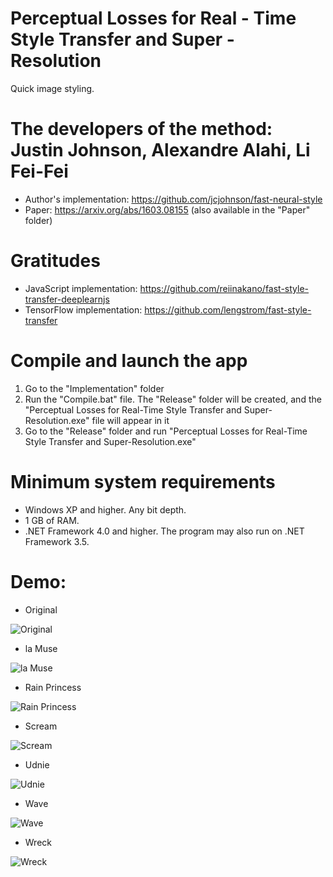 # Perceptual Losses for Real - Time Style Transfer and Super - Resolution
Quick image styling.

# The developers of the method: Justin Johnson, Alexandre Alahi, Li Fei-Fei
* Author's implementation: https://github.com/jcjohnson/fast-neural-style
* Paper: https://arxiv.org/abs/1603.08155 (also available in the "Paper" folder)

# Gratitudes
* JavaScript implementation: https://github.com/reiinakano/fast-style-transfer-deeplearnjs
* TensorFlow implementation: https://github.com/lengstrom/fast-style-transfer

# Compile and launch the app
1. Go to the "Implementation" folder
2. Run the "Compile.bat" file. The "Release" folder will be created, and the "Perceptual Losses for Real-Time Style Transfer and Super-Resolution.exe" file will appear in it
3. Go to the "Release" folder and run "Perceptual Losses for Real-Time Style Transfer and Super-Resolution.exe"

# Minimum system requirements
* Windows XP and higher. Any bit depth.
* 1 GB of RAM.
* .NET Framework 4.0 and higher. The program may also run on .NET Framework 3.5.

# Demo:

* Original

![Original](https://github.com/ColorfulSoft/StyleTransfer-Colorization-SuperResolution/blob/master/Style%20Transfer/2016.%20Perceptual%20Losses%20for%20Real-Time%20Style%20Transfer%20and%20Super-Resolution/Examples/Content.jpg)

* la Muse

![la Muse](https://github.com/ColorfulSoft/StyleTransfer-Colorization-SuperResolution/blob/master/Style%20Transfer/2016.%20Perceptual%20Losses%20for%20Real-Time%20Style%20Transfer%20and%20Super-Resolution/Examples/la_muse.jpg)

* Rain Princess

![Rain Princess](https://github.com/ColorfulSoft/StyleTransfer-Colorization-SuperResolution/blob/master/Style%20Transfer/2016.%20Perceptual%20Losses%20for%20Real-Time%20Style%20Transfer%20and%20Super-Resolution/Examples/rain_princess.jpg)

* Scream

![Scream](https://github.com/ColorfulSoft/StyleTransfer-Colorization-SuperResolution/blob/master/Style%20Transfer/2016.%20Perceptual%20Losses%20for%20Real-Time%20Style%20Transfer%20and%20Super-Resolution/Examples/scream.jpg)

* Udnie

![Udnie](https://github.com/ColorfulSoft/StyleTransfer-Colorization-SuperResolution/blob/master/Style%20Transfer/2016.%20Perceptual%20Losses%20for%20Real-Time%20Style%20Transfer%20and%20Super-Resolution/Examples/udnie.jpg)

* Wave

![Wave](https://github.com/ColorfulSoft/StyleTransfer-Colorization-SuperResolution/blob/master/Style%20Transfer/2016.%20Perceptual%20Losses%20for%20Real-Time%20Style%20Transfer%20and%20Super-Resolution/Examples/wave.jpg)

* Wreck

![Wreck](https://github.com/ColorfulSoft/StyleTransfer-Colorization-SuperResolution/blob/master/Style%20Transfer/2016.%20Perceptual%20Losses%20for%20Real-Time%20Style%20Transfer%20and%20Super-Resolution/Examples/wreck.jpg)

